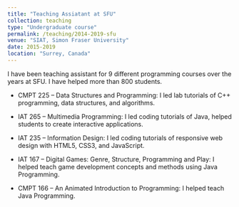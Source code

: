 ```yaml
---
title: "Teaching Assiatant at SFU"
collection: teaching
type: "Undergraduate course"
permalink: /teaching/2014-2019-sfu
venue: "SIAT, Simon Fraser University"
date: 2015-2019
location: "Surrey, Canada"
---
```


I have been teaching assistant for 9 different programming courses over the years at SFU. I have helped more than 800 students.

* CMPT 225 – Data Structures and Programming: I led lab tutorials of C++ programming, data structures, and algorithms.

* IAT 265 – Multimedia Programming: I led coding tutorials of Java, helped students to create interactive applications.

* IAT 235 – Information Design: I led coding tutorials of responsive web design with HTML5, CSS3, and JavaScript.

* IAT 167 – Digital Games: Genre, Structure, Programming and Play: I helped teach game development concepts and methods using Java Programming.

* CMPT 166 – An Animated Introduction to Programming: I helped teach Java Programming.
